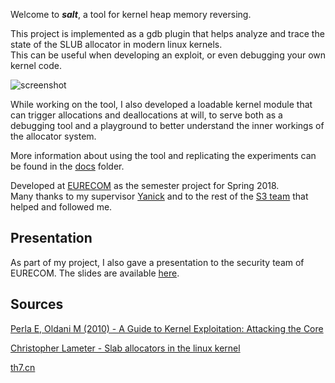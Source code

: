 Welcome to ***salt***, a tool for kernel heap memory reversing.

This project is implemented as a gdb plugin that helps analyze and trace the state of the SLUB allocator in modern linux kernels.   
This can be useful when developing an exploit, or even debugging your own kernel code.

![screenshot](docs/img/frontpage.png)

While working on the tool, I also developed a loadable kernel module that can trigger allocations and deallocations at will, to serve both as a debugging tool and a playground to better understand the inner workings of the allocator system.

More information about using the tool and replicating the experiments can be found in the [docs](docs) folder.

 Developed at [EURECOM](http://www.eurecom.fr/en) as the semester project for Spring 2018.  
Many thanks to my supervisor [Yanick](https://www.eurecom.fr/fr/people/fratantonio-yanick) and to the rest of the [S3 team](http://s3.eurecom.fr) that helped and followed me.

## Presentation

As part of my project, I also gave a presentation to the security team of EURECOM. The slides are available [here](presentation.pdf).

## Sources

[Perla E, Oldani M (2010) - A Guide to Kernel Exploitation: Attacking the Core](https://books.google.com/books?id=G6Zeh_XSOqUC&printsec=frontcover)

[Christopher Lameter - Slab allocators in the linux kernel](https://events.static.linuxfound.org/sites/events/files/slides/slaballocators.pdf)

[th7.cn](http://www.th7.cn/system/lin/201701/200668.shtml)
